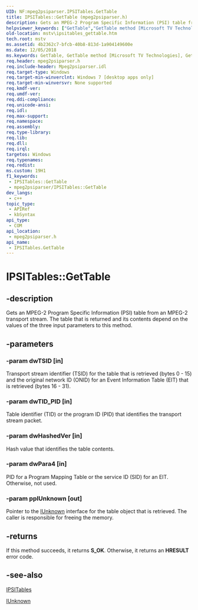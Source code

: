 ```yaml
---
UID: NF:mpeg2psiparser.IPSITables.GetTable
title: IPSITables::GetTable (mpeg2psiparser.h)
description: Gets an MPEG-2 Program Specific Information (PSI) table from an MPEG-2 transport stream. The table that is returned and its contents depend on the values of the three input parameters to this method.
helpviewer_keywords: ["GetTable","GetTable method [Microsoft TV Technologies]","GetTable method [Microsoft TV Technologies]","IPSITables interface","IPSITables interface [Microsoft TV Technologies]","GetTable method","IPSITables.GetTable","IPSITables::GetTable","mpeg2psiparser/IPSITables::GetTable","mstv.ipsitables_gettable"]
old-location: mstv\ipsitables_gettable.htm
tech.root: mstv
ms.assetid: 4b2362c7-bfcb-40b8-813d-1a904149600e
ms.date: 12/05/2018
ms.keywords: GetTable, GetTable method [Microsoft TV Technologies], GetTable method [Microsoft TV Technologies],IPSITables interface, IPSITables interface [Microsoft TV Technologies],GetTable method, IPSITables.GetTable, IPSITables::GetTable, mpeg2psiparser/IPSITables::GetTable, mstv.ipsitables_gettable
req.header: mpeg2psiparser.h
req.include-header: Mpeg2psiparser.idl
req.target-type: Windows
req.target-min-winverclnt: Windows 7 [desktop apps only]
req.target-min-winversvr: None supported
req.kmdf-ver: 
req.umdf-ver: 
req.ddi-compliance: 
req.unicode-ansi: 
req.idl: 
req.max-support: 
req.namespace: 
req.assembly: 
req.type-library: 
req.lib: 
req.dll: 
req.irql: 
targetos: Windows
req.typenames: 
req.redist: 
ms.custom: 19H1
f1_keywords:
 - IPSITables::GetTable
 - mpeg2psiparser/IPSITables::GetTable
dev_langs:
 - c++
topic_type:
 - APIRef
 - kbSyntax
api_type:
 - COM
api_location:
 - mpeg2psiparser.h
api_name:
 - IPSITables.GetTable
---
```


# IPSITables::GetTable


## -description

Gets an MPEG-2 Program Specific Information (PSI) table from an MPEG-2 transport stream. The table that is returned and its contents depend on the values of the three input parameters to this method.

## -parameters

### -param dwTSID [in]

Transport stream identifier (TSID) for the table that is retrieved (bytes 0 - 15) and the original network ID (ONID) for an Event Information Table (EIT) that is retrieved (bytes 16 - 31).

### -param dwTID_PID [in]

Table identifier (TID) or the program ID (PID) that identifies the transport stream packet.

### -param dwHashedVer [in]

Hash value that identifies the table contents.

### -param dwPara4 [in]

PID for a Program Mapping Table or the service ID (SID) for an EIT. Otherwise, not used.

### -param ppIUnknown [out]

Pointer to  the <a href="/windows/desktop/api/unknwn/nn-unknwn-iunknown">IUnknown</a> interface for the table object that is retrieved. The caller is responsible for freeing the memory.

## -returns

If this method succeeds, it returns <b xmlns:loc="http://microsoft.com/wdcml/l10n">S_OK</b>. Otherwise, it returns an <b xmlns:loc="http://microsoft.com/wdcml/l10n">HRESULT</b> error code.

## -see-also

<a href="/windows/desktop/api/mpeg2psiparser/nn-mpeg2psiparser-ipsitables">IPSITables</a>



<a href="/windows/desktop/api/unknwn/nn-unknwn-iunknown">IUnknown</a>